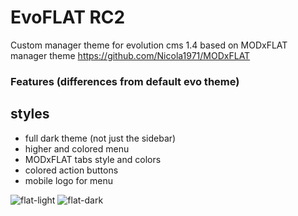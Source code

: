 # EvoFLAT RC2
Custom manager theme for evolution cms 1.4
based on MODxFLAT manager theme https://github.com/Nicola1971/MODxFLAT

### Features (differences from default evo theme)

## styles

- full dark theme (not just the sidebar)
- higher and colored menu
- MODxFLAT tabs style and colors
- colored action buttons 
- mobile logo for menu


![flat-light](https://user-images.githubusercontent.com/7342798/31508595-e59361f4-af7e-11e7-98a9-133f06469bf0.png)
![flat-dark](https://user-images.githubusercontent.com/7342798/31508604-e92ee234-af7e-11e7-9a6b-662e0c4bfc35.png)

